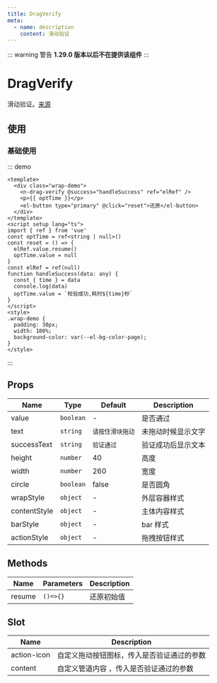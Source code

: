 ```yaml
---
title: DragVerify
meta:
  - name: description
    content: 滑动验证
---
```


::: warning 警告
**1.29.0 版本以后不在提供该组件**
:::

# DragVerify

滑动验证。[来源](https://vvbin.cn/doc-next/components/verify.html)

## 使用

### 基础使用

::: demo

```vue
<template>
  <div class="wrap-demo">
    <n-drag-verify @success="handleSuccess" ref="elRef" />
    <p>{{ optTime }}</p>
    <el-button type="primary" @click="reset">还原</el-button>
  </div>
</template>
<script setup lang="ts">
import { ref } from 'vue'
const optTime = ref<string | null>()
const reset = () => {
  elRef.value.resume()
  optTime.value = null
}
const elRef = ref(null)
function handleSuccess(data: any) {
  const { time } = data
  console.log(data)
  optTime.value = `校验成功,耗时${time}秒`
}
</script>
<style>
.wrap-demo {
  padding: 30px;
  width: 100%;
  background-color: var(--el-bg-color-page);
}
</style>
```

:::

## Props

| Name         | Type      | Default          | Description        |
| ------------ | --------- | ---------------- | ------------------ |
| value        | `boolean` | -                | 是否通过           |
| text         | `string`  | `请按住滑块拖动` | 未拖动时候显示文字 |
| successText  | `string`  | `验证通过`       | 验证成功后显示文本 |
| height       | `number`  | 40               | 高度               |
| width        | `number`  | 260              | 宽度               |
| circle       | `boolean` | false            | 是否圆角           |
| wrapStyle    | `object`  | -                | 外层容器样式       |
| contentStyle | `object`  | -                | 主体内容样式       |
| barStyle     | `object`  | -                | bar 样式           |
| actionStyle  | `object`  | -                | 拖拽按钮样式       |

## Methods

| Name   | Parameters | Description |
| ------ | ---------- | ----------- |
| resume | `()=>{}`   | 还原初始值  |

## Slot

| Name        | Description                                |
| ----------- | ------------------------------------------ |
| action-icon | 自定义拖动按钮图标，传入是否验证通过的参数 |
| content     | 自定义管道内容 ，传入是否验证通过的参数    |

